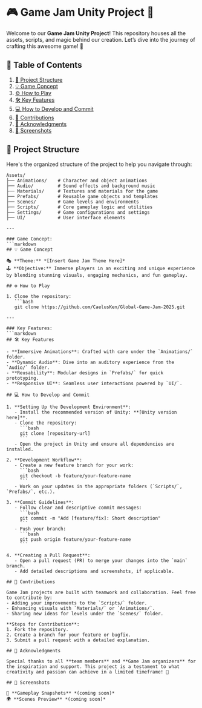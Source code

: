 # 🎮 Game Jam Unity Project 🎨

Welcome to our **Game Jam Unity Project**! This repository houses all the assets, scripts, and magic behind our creation. Let’s dive into the journey of crafting this awesome game! 🚀

## 📖 Table of Contents

1. [📂 Project Structure](#-project-structure)
2. [💡 Game Concept](#-game-concept)
3. [⚙️ How to Play](#️-how-to-play)
4. [🛠️ Key Features](#️-key-features)
5. [💻 How to Develop and Commit](#-how-to-develop-and-commit)
6. [🤝 Contributions](#-contributions)
7. [🌟 Acknowledgments](#-acknowledgments)
8. [📸 Screenshots](#-screenshots)

## 📂 Project Structure

Here's the organized structure of the project to help you navigate through:

```plaintext
Assets/
├── Animations/    # Character and object animations
├── Audio/         # Sound effects and background music
├── Materials/     # Textures and materials for the game
├── Prefabs/       # Reusable game objects and templates
├── Scenes/        # Game levels and environments
├── Scripts/       # Core gameplay logic and utilities
├── Settings/      # Game configurations and settings
├── UI/            # User interface elements

---

### Game Concept:
```markdown
## 💡 Game Concept

🎭 **Theme:** *[Insert Game Jam Theme Here]*  
🕹️ **Objective:** Immerse players in an exciting and unique experience by blending stunning visuals, engaging mechanics, and fun gameplay.

## ⚙️ How to Play

1. Clone the repository:
   ```bash
   git clone https://github.com/CaelusKen/Global-Game-Jam-2025.git

---

### Key Features:
```markdown
## 🛠️ Key Features

- **Immersive Animations**: Crafted with care under the `Animations/` folder.
- **Dynamic Audio**: Dive into an auditory experience from the `Audio/` folder.
- **Reusability**: Modular designs in `Prefabs/` for quick prototyping.
- **Responsive UI**: Seamless user interactions powered by `UI/`.

## 💻 How to Develop and Commit

1. **Setting Up the Development Environment**:
   - Install the recommended version of Unity: **[Unity version here]**.
   - Clone the repository:
     ```bash
     git clone [repository-url]
     ```
   - Open the project in Unity and ensure all dependencies are installed.

2. **Development Workflow**:
   - Create a new feature branch for your work:
     ```bash
     git checkout -b feature/your-feature-name
     ```
   - Work on your updates in the appropriate folders (`Scripts/`, `Prefabs/`, etc.).

3. **Commit Guidelines**:
   - Follow clear and descriptive commit messages:
     ```bash
     git commit -m "Add [feature/fix]: Short description"
     ```
   - Push your branch:
     ```bash
     git push origin feature/your-feature-name
     ```

4. **Creating a Pull Request**:
   - Open a pull request (PR) to merge your changes into the `main` branch.
   - Add detailed descriptions and screenshots, if applicable.

## 🤝 Contributions

Game Jam projects are built with teamwork and collaboration. Feel free to contribute by:
- Adding your improvements to the `Scripts/` folder.
- Enhancing visuals with `Materials/` or `Animations/`.
- Sharing new ideas for levels under the `Scenes/` folder.

**Steps for Contribution**:
1. Fork the repository.
2. Create a branch for your feature or bugfix.
3. Submit a pull request with a detailed explanation.

## 🌟 Acknowledgments

Special thanks to all **team members** and **Game Jam organizers** for the inspiration and support. This project is a testament to what creativity and passion can achieve in a limited timeframe! 💪

## 📸 Screenshots

🎥 **Gameplay Snapshots** *(coming soon)*  
🌍 **Scenes Preview** *(coming soon)*  
